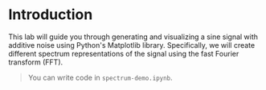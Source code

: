 # Introduction

This lab will guide you through generating and visualizing a sine signal with additive noise using Python's Matplotlib library. Specifically, we will create different spectrum representations of the signal using the fast Fourier transform (FFT).

> You can write code in `spectrum-demo.ipynb`.

